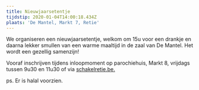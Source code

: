 ```yaml
---
title: Nieuwjaarsetentje
tijdstip: 2020-01-04T14:00:18.434Z
plaats: 'De Mantel, Markt 7, Retie'
---
```

We organiseren een nieuwjaarsetentje, welkom om 15u voor een drankje en daarna lekker smullen van een warme maaltijd in de zaal van De Mantel. Het wordt een gezellig samenzijn!

Vooraf inschrijven tijdens inloopmoment op parochiehuis, Markt 8, vrijdags tussen 9u30 en 11u30 of via [schakelretie.be.](https://www.cognitoforms.com/SchakelRetie/AanvraagInschrijvingActiviteitSchakelRetie)

ps. Er is halal voorzien.
